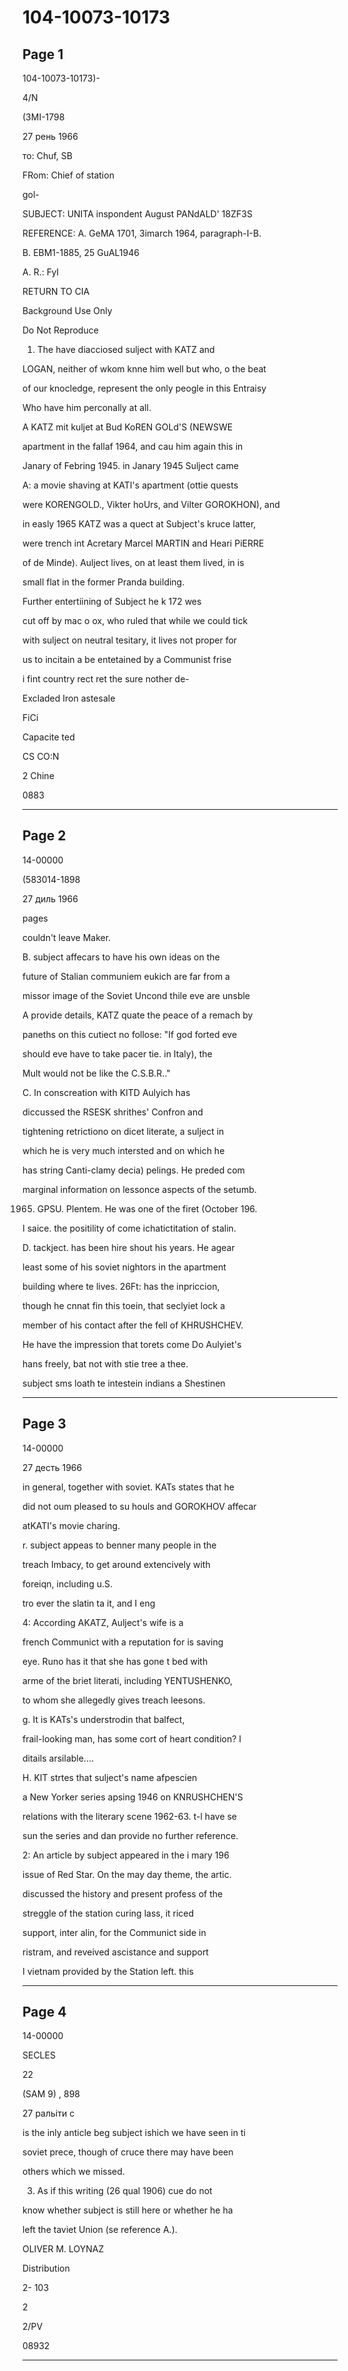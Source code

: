 # 104-10073-10173

## Page 1

104-10073-10173)-

4/N

(3MI-1798

27 рень 1966

то: Chuf, SB

FRom: Chief of station

gol-

SUBJECT: UNITA inspondent August PANdALD' 18ZF3S

REFERENCE: A. GeMA 1701, 3imarch 1964, paragraph-I-B.

B. EBM1-1885, 25 GuAL1946

A. R.: FyI

RETURN TO CIA

Background Use Only

Do Not Reproduce

1. The have diacciosed sulject with KATZ and

LOGAN, neither of wkom knne him well but who, o the beat

of our knocledge, represent the only peogle in this Entraisy

Who have him perconally at all.

A KATZ mit kuljet at Bud KoREN GOLd'S (NEWSWE

apartment in the fallaf 1964, and cau him again this in

Janary of Febring 1945. in Janary 1945 Sulject came

A: a movie shaving at KATI's apartment (ottie quests

were KORENGOLD., Vikter hoUrs, and Vilter GOROKHON), and

in easly 1965 KATZ was a quect at Subject's kruce latter,

were trench int Acretary Marcel MARTIN and Heari PiERRE

of de Minde). Aulject lives, on at least them lived, in is

small flat in the former Pranda building.

Further entertiining of Subject he k 172 wes

cut off by mac o ox, who ruled that while we could tick

with sulject on neutral tesitary, it lives not proper for

us to incitain a be entetained by a Communist frise

i fint country rect ret the sure nother de-

Excladed Iron astesale

FiCi

Capacite ted

CS CO:N

2 Chine

0883

---

## Page 2

14-00000

(583014-1898

27 диль 1966

pages

couldn't leave Maker.

B. subject affecars to have his own ideas on the

future of Stalian communiem eukich are far from a

missor image of the Soviet Uncond thile eve are unsble

A provide details, KATZ quate the peace of a remach by

paneths on this cutiect no follose: "If god forted eve

should eve have to take pacer tie. in Italy), the

Mult would not be like the C.S.B.R.."

C. In conscreation with KITD Aulyich has

diccussed the RSESK shrithes' Confron and

tightening retrictiono on dicet literate, a sulject in

which he is very much intersted and on which he

has string Canti-clamy decia) pelings. He preded com

marginal information on lessonce aspects of the setumb.

1965. GPSU. Plentem. He was one of the firet (October 196.

I saice. the positility of come ichatictitation of stalin.

D. tackject. has been hire shout his years. He agear

least some of his soviet nightors in the apartment

building where te lives. 26Ft: has the inpriccion,

though he cnnat fin this toein, that seclyiet lock a

member of his contact after the fell of KHRUSHCHEV.

He have the impression that torets come Do Aulyiet's

hans freely, bat not with stie tree a thee.

subject sms loath te intestein indians a Shestinen

---

## Page 3

14-00000

27 десть 1966

in general, together with soviet. KATs states that he

did not oum pleased to su houls and GOROKHOV affecar

atKATI's movie charing.

r. subject appeas to benner many people in the

treach Imbacy, to get around extencively with

foreiqn, including u.S.

tro ever the slatin ta it, and I eng

4: According AKATZ, Aulject's wife is a

french Communict with a reputation for is saving

eye. Runo has it that she has gone t bed with

arme of the briet literati, including YENTUSHENKO,

to whom she allegedly gives treach leesons.

g. It is KATs's understrodin that balfect,

frail-looking man, has some cort of heart condition? I

ditails arsilable....

H. KIT strtes that sulject's name afpescien

a New Yorker series apsing 1946 on KNRUSHCHEN'S

relations with the literary scene 1962-63. t-l have se

sun the series and dan provide no further reference.

2: An article by subject appeared in the i mary 196

issue of Red Star. On the may day theme, the artic.

discussed the history and present profess of the

streggle of the station curing lass, it riced

support, inter alin, for the Communict side in

ristram, and reveived ascistance and support

I vietnam provided by the Station left. this

---

## Page 4

14-00000

SECLES

22

(SAM 9) , 898

27 ральіти с

is the inly anticle beg subject ishich we have seen in ti

soviet prece, though of cruce there may have been

others which we missed.

3. As if this writing (26 qual 1906) cue do not

know whether subject is still here or whether he ha

left the taviet Union (se reference A.).

OLIVER M. LOYNAZ

Distribution

2- 103

2

2/PV

08932

---

